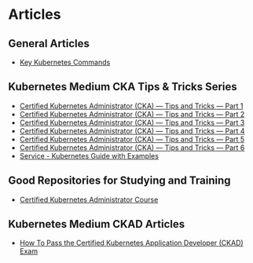 # Articles 

## General Articles 
- [Key Kubernetes Commands](https://towardsdatascience.com/key-kubernetes-commands-741fe61fde8)

## Kubernetes Medium CKA Tips & Tricks Series
- [Certified Kubernetes Administrator (CKA) — Tips and Tricks — Part 1](https://medium.com/faun/certified-kubernetes-administrator-cka-tips-and-tricks-part-1-2e98e9b31de4)
- [Certified Kubernetes Administrator (CKA) — Tips and Tricks — Part 2
](https://medium.com/@imarunrk/certified-kubernetes-administrator-cka-tips-and-tricks-part-2-b4f5c636eb4)
- [Certified Kubernetes Administrator (CKA) — Tips and Tricks — Part 3](https://medium.com/@imarunrk/certified-kubernetes-administrator-cka-tips-and-tricks-part-3-2e7b44e89a3b)
- [Certified Kubernetes Administrator (CKA) — Tips and Tricks — Part 4](https://medium.com/@imarunrk/certified-kubernetes-administrator-cka-tips-and-tricks-part-4-17407899ef1a)
- [Certified Kubernetes Administrator (CKA) — Tips and Tricks — Part 5](https://medium.com/@imarunrk/certified-kubernetes-administrator-cka-tips-and-tricks-part-5-869d947412c0)
- [Certified Kubernetes Administrator (CKA) — Tips and Tricks — Part 6](https://medium.com/@imarunrk/certified-kubernetes-administrator-cka-tips-and-tricks-part-6-8d2ffafcfc2b)
- [Service - Kubernetes Guide with Examples](https://matthewpalmer.net/kubernetes-app-developer/articles/service-kubernetes-example-tutorial.html)


## Good Repositories for Studying and Training
- [Certified Kubernetes Administrator Course](https://github.com/kodekloudhub/certified-kubernetes-administrator-course)

## Kubernetes Medium CKAD Articles 
- [How To Pass the Certified Kubernetes Application Developer (CKAD) Exam](https://medium.com/bb-tutorials-and-thoughts/how-to-pass-the-certified-kubernetes-application-developer-ckad-exam-503e9562d022)

